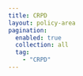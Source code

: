 ```yaml
---
title: CRPD
layout: policy-area
pagination:
  enabled: true
  collection: all
  tag:
    - "CRPD"
---
```

